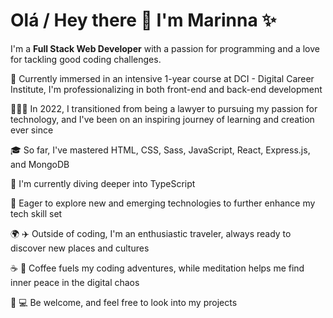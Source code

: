 # Olá / Hey there 👋 I'm Marinna ✨
I'm a **Full Stack Web Developer** with a passion for programming and a love for tackling good coding challenges.

🔭 Currently immersed in an intensive 1-year course at DCI - Digital Career Institute, I'm professionalizing in both front-end and back-end development

👩🏻‍💻 In 2022, I transitioned from being a lawyer to pursuing my passion for technology, and I've been on an inspiring journey of learning and creation ever since

🎓 So far, I've mastered HTML, CSS, Sass, JavaScript, React, Express.js, and MongoDB

🌱 I'm currently diving deeper into TypeScript

🚀 Eager to explore new and emerging technologies to further enhance my tech skill set

🌍 ✈️ Outside of coding, I'm an enthusiastic traveler, always ready to discover new places and cultures

☕ 🧘 Coffee fuels my coding adventures, while meditation helps me find inner peace in the digital chaos

🌟 💻 Be welcome, and feel free to look into my projects

